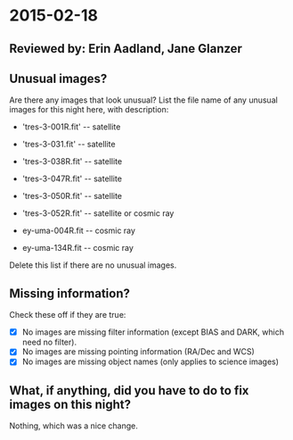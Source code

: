 # 2015-02-18

## Reviewed by:   Erin Aadland, Jane Glanzer
## Unusual images?

Are there any images that look unusual? List the file name of any unusual images for this night here, with description:

+ 'tres-3-001R.fit' -- satellite
+ 'tres-3-031.fit' -- satellite
+ 'tres-3-038R.fit' -- satellite
+ 'tres-3-047R.fit' -- satellite
+ 'tres-3-050R.fit' -- satellite
+ 'tres-3-052R.fit' -- satellite or cosmic ray

+ ey-uma-004R.fit -- cosmic ray
+ ey-uma-134R.fit -- cosmic ray

Delete this list if there are no unusual images.

## Missing information?

Check these off if they are true:

- [x] No images are missing filter information (except BIAS and DARK, which need no filter).
- [x] No images are missing pointing information (RA/Dec and WCS)
- [x] No images are missing object names (only applies to science images)

## What, if anything, did you have to do to fix images on this night?

Nothing, which was a nice change.
